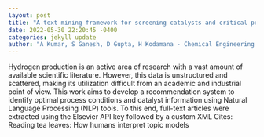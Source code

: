 ```yaml
--- 
layout: post 
title: "A text mining framework for screening catalysts and critical process parameters from scientific literature-a study on Hydrogen production from alcohol" 
date: 2022-05-30 22:20:45 -0400 
categories: jekyll update 
author: "A Kumar, S Ganesh, D Gupta, H Kodamana - Chemical Engineering Research and , 2022" 
--- 
```

Hydrogen production is an active area of research with a vast amount of available scientific literature. However, this data is unstructured and scattered, making its utilization difficult from an academic and industrial point of view. This work aims to develop a recommendation system to identify optimal process conditions and catalyst information using Natural Language Processing (NLP) tools. To this end, full-text articles were extracted using the Elsevier API key followed by a custom XML Cites: Reading tea leaves: How humans interpret topic models